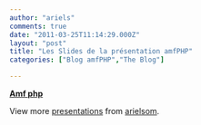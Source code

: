 ```yaml
---
author: "ariels"
comments: true
date: "2011-03-25T11:14:29.000Z"
layout: "post"
title: "Les Slides de la présentation amfPHP"
categories: ["Blog amfPHP","The Blog"]

---
```

**[Amf php](http://www.slideshare.net/arielsom/amf-php)**


View more [presentations](http://www.slideshare.net/) from [arielsom](http://www.slideshare.net/arielsom).





